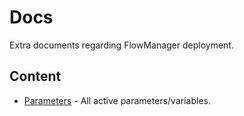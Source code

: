 # Docs

Extra documents regarding FlowManager deployment.

## Content

* [Parameters](parameters.md) - All active parameters/variables.
